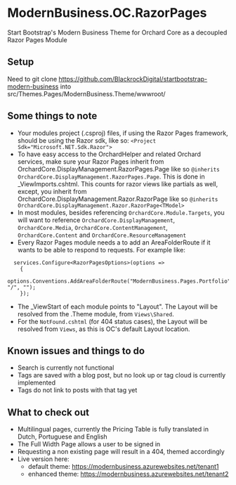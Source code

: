 # ModernBusiness.OC.RazorPages
Start Bootstrap's Modern Business Theme for Orchard Core as a decoupled Razor Pages Module

## Setup
Need to git clone https://github.com/BlackrockDigital/startbootstrap-modern-business into src/Themes.Pages/ModernBusiness.Theme/wwwroot/


## Some things to note
- Your modules project (.csproj) files, if using the Razor Pages framework, should be using the Razor sdk, like so:
`<Project Sdk="Microsoft.NET.Sdk.Razor">`
- To have easy access to the OrchardHelper and related Orchard services, make sure your Razor Pages inherit from OrchardCore.DisplayManagement.RazorPages.Page like so `@inherits OrchardCore.DisplayManagement.RazorPages.Page`. This is done in _ViewImports.cshtml. This counts for razor views like partials as well, except, you inherit from OrchardCore.DisplayManagement.Razor.RazorPage<TModel> like so `@inherits OrchardCore.DisplayManagement.Razor.RazorPage<TModel>`
- In most modules, besides referencing `OrchardCore.Module.Targets`, you will want to reference `OrchardCore.DisplayManagement`, `OrchardCore.Media`, `OrchardCore.ContentManagement`, `OrchardCore.Content` and `OrchardCore.ResourceManagement`
- Every Razor Pages module needs a to add an AreaFolderRoute if it wants to be able to respond to requests. For example like: 
```
  services.Configure<RazorPagesOptions>(options =>
    {
        options.Conventions.AddAreaFolderRoute("ModernBusiness.Pages.Portfolio", "/", "");
    });
```
- The _ViewStart of each module points to "Layout". The Layout will be resolved from the .Theme module, from `Views\Shared`. 
- For the `NotFound.cshtml` (for 404 status cases), the Layout will be resolved from `Views`, as this is OC's default Layout location.
 
## Known issues and things to do
- Search is currently not functional
- Tags are saved with a blog post, but no look up or tag cloud is currently implemented
- Tags do not link to posts with that tag yet

## What to check out
- Multilingual pages, currently the Pricing Table is fully translated in Dutch, Portuguese and English
- The Full Width Page allows a user to be signed in
- Requesting a non existing page will result in a 404, themed accordingly
- Live version here: 
  - default theme: https://modernbusiness.azurewebsites.net/tenant1
  - enhanced theme: https://modernbusiness.azurewebsites.net/tenant2
